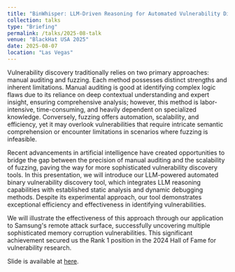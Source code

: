 ```yaml
---
title: "BinWhisper: LLM-Driven Reasoning for Automated Vulnerability Discovery Behind Hall-of-Fame"
collection: talks
type: "Briefing"
permalink: /talks/2025-08-talk
venue: "BlackHat USA 2025"
date: 2025-08-07
location: "Las Vegas"
---
```


Vulnerability discovery traditionally relies on two primary approaches: manual auditing and fuzzing. Each method possesses distinct strengths and inherent limitations. Manual auditing is good at identifying complex logic flaws due to its reliance on deep contextual understanding and expert insight, ensuring comprehensive analysis; however, this method is labor-intensive, time-consuming, and heavily dependent on specialized knowledge. Conversely, fuzzing offers automation, scalability, and efficiency, yet it may overlook vulnerabilities that require intricate semantic comprehension or encounter limitations in scenarios where fuzzing is infeasible.

Recent advancements in artificial intelligence have created opportunities to bridge the gap between the precision of manual auditing and the scalability of fuzzing, paving the way for more sophisticated vulnerability discovery tools. In this presentation, we will introduce our LLM-powered automated binary vulnerability discovery tool, which integrates LLM reasoning capabilities with established static analysis and dynamic debugging methods. Despite its experimental approach, our tool demonstrates exceptional efficiency and effectiveness in identifying vulnerabilities.

We will illustrate the effectiveness of this approach through our application to Samsung's remote attack surface, successfully uncovering multiple sophisticated memory corruption vulnerabilities. This significant achievement secured us the Rank 1 position in the 2024 Hall of Fame for vulnerability research.

Slide is available at [here](https://www.blackhat.com/us-25/briefings/schedule/#binwhisper-llm-driven-reasoning-for-automated-vulnerability-discovery-behind-hall-of-fame-46269).